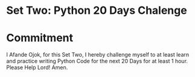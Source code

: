 # Set Two: Python 20 Days Chalenge

# Commitment

I Afande Ojok, for this Set Two, I hereby challenge myself to at least learn and practice writing Python Code for the next 20 Days for at least 1 hour. Please Help Lord! Amen.
